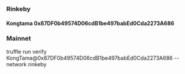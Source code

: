 
### Rinkeby
#### Kongtama 0x87DF0b49574D06cdB1be497babEd0Cda2273A686

### Mainnet



truffle run verify KongTama@0x87DF0b49574D06cdB1be497babEd0Cda2273A686 --network rinkeby